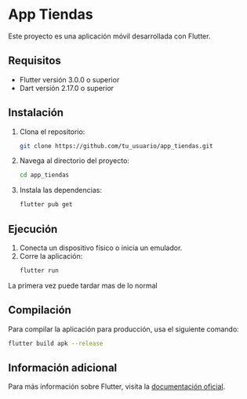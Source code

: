 
# App Tiendas

Este proyecto es una aplicación móvil desarrollada con Flutter.

## Requisitos

- Flutter versión 3.0.0 o superior
- Dart versión 2.17.0 o superior

## Instalación

1. Clona el repositorio:
    ```sh
    git clone https://github.com/tu_usuario/app_tiendas.git
    ```
2. Navega al directorio del proyecto:
    ```sh
    cd app_tiendas
    ```
3. Instala las dependencias:
    ```sh
    flutter pub get
    ```

## Ejecución

1. Conecta un dispositivo físico o inicia un emulador.
2. Corre la aplicación:
    ```sh
    flutter run
    ```

La primera vez puede tardar mas de lo normal

## Compilación

Para compilar la aplicación para producción, usa el siguiente comando:
```sh
flutter build apk --release
```

## Información adicional

Para más información sobre Flutter, visita la [documentación oficial](https://flutter.dev/docs).
